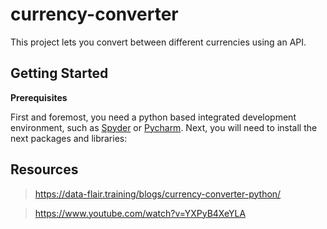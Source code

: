 # currency-converter
This project lets you convert between different currencies using an API.

## Getting Started

**Prerequisites**

First and foremost, you need a python based integrated development environment, such as [Spyder](https://www.spyder-ide.org/) or [Pycharm](https://www.jetbrains.com/es-es/pycharm/).
Next, you will need to install the next packages and libraries:

## Resources
>https://data-flair.training/blogs/currency-converter-python/

>https://www.youtube.com/watch?v=YXPyB4XeYLA

